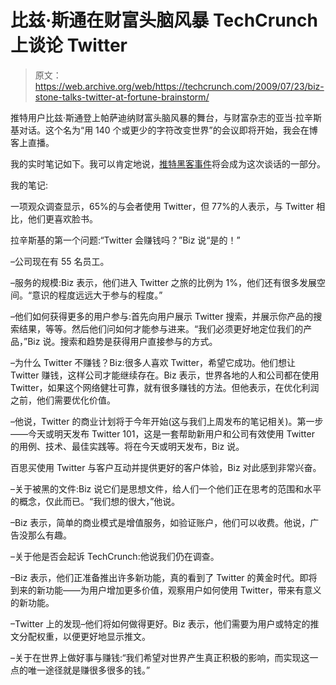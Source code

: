 # 比兹·斯通在财富头脑风暴 TechCrunch 上谈论 Twitter

> 原文：<https://web.archive.org/web/https://techcrunch.com/2009/07/23/biz-stone-talks-twitter-at-fortune-brainstorm/>

推特用户比兹·斯通登上帕萨迪纳财富头脑风暴的舞台，与财富杂志的亚当·拉辛斯基对话。这个名为“用 140 个或更少的字符改变世界”的会议即将开始，我会在博客上直播。

我的实时笔记如下。我可以肯定地说，[推特黑客事件](https://web.archive.org/web/20221203093449/http://www.beta.techcrunch.com/2009/07/19/the-anatomy-of-the-twitter-attack/)将会成为这次谈话的一部分。

我的笔记:

一项观众调查显示，65%的与会者使用 Twitter，但 77%的人表示，与 Twitter 相比，他们更喜欢脸书。

拉辛斯基的第一个问题:“Twitter 会赚钱吗？”Biz 说“是的！”

–公司现在有 55 名员工。

–服务的规模:Biz 表示，他们进入 Twitter 之旅的比例为 1%，他们还有很多发展空间。“意识的程度远远大于参与的程度。”

–他们如何获得更多的用户参与:首先向用户展示 Twitter 搜索，并展示你产品的搜索结果，等等。然后他们问如何才能参与进来。“我们必须更好地定位我们的产品，”Biz 说。搜索和趋势是获得用户直接参与的方式。

–为什么 Twitter 不赚钱？Biz:很多人喜欢 Twitter，希望它成功。他们想让 Twitter 赚钱，这样公司才能继续存在。Biz 表示，世界各地的人和公司都在使用 Twitter，如果这个网络健壮可靠，就有很多赚钱的方法。但他表示，在优化利润之前，他们需要优化价值。

–他说，Twitter 的商业计划将于今年开始(这与我们上周发布的笔记相关)。第一步——今天或明天发布 Twitter 101，这是一套帮助新用户和公司有效使用 Twitter 的用例、技术、最佳实践等。将在今天或明天发布，Biz 说。

百思买使用 Twitter 与客户互动并提供更好的客户体验，Biz 对此感到非常兴奋。

–关于被黑的文件:Biz 说它们是思想文件，给人们一个他们正在思考的范围和水平的概念，仅此而已。“我们想的很大，”他说。

–Biz 表示，简单的商业模式是增值服务，如验证账户，他们可以收费。他说，广告没那么有趣。

–关于他是否会起诉 TechCrunch:他说我们仍在调查。

–Biz 表示，他们正准备推出许多新功能，真的看到了 Twitter 的黄金时代。即将到来的新功能——为用户增加更多价值，观察用户如何使用 Twitter，带来有意义的新功能。

–Twitter 上的发现–他们将如何做得更好。Biz 表示，他们需要为用户或特定的推文分配权重，以便更好地显示推文。

–关于在世界上做好事与赚钱:“我们希望对世界产生真正积极的影响，而实现这一点的唯一途径就是赚很多很多的钱。”